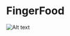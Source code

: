 # FingerFood

![Alt text](https://drive.google.com/file/d/1RqC7IfeKAbP8UbA7HNBxeQN0_IHXB15i/view?usp=sharing)
